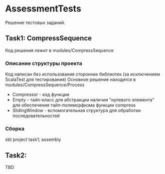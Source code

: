 # AssessmentTests
Решение тестовых заданий.
## Task1: CompressSequence
Код решения лежит в modules/CompressSequence

### Описание структуры проекта
Код написан без использования сторонних библиотек (за исключением ScalaTest для тестирования)
Основное решение находится в modules/CompressSequence/Process
* Compressor - код функции
* Empty - тайп-класс для абстракции наличия "нулевого элемента" для обеспечения тайп-полиморфизма функции compress
* SlidingWindow - вспомогательная структура для обработки последовательностей

### Сборка
sbt project task1; assembly

## Task2: 
TBD